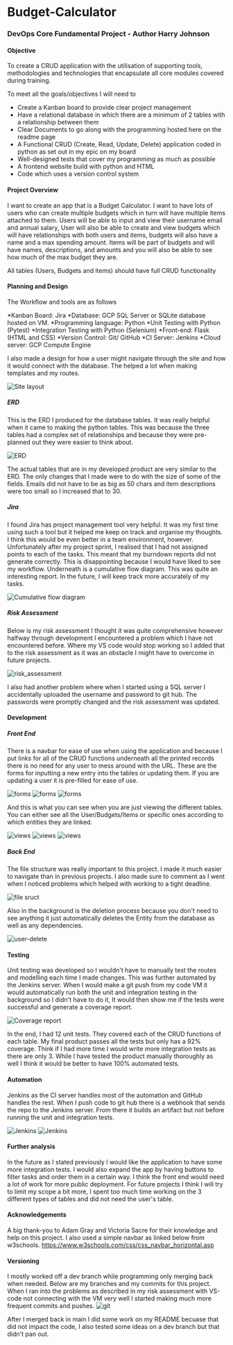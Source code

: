 # Budget-Calculator

### DevOps Core Fundamental Project - Author Harry Johnson

#### Objective
To create a CRUD application with the utilisation of supporting tools,
methodologies and technologies that encapsulate all core modules
covered during training.

To meet all the goals/objectives I will need to
* Create a Kanban board to provide clear project management
* Have a relational database in which there are a minimum of 2 tables with a relationship between them
* Clear Documents to go along with the programming hosted here on the readme page
* A Functional CRUD (Create, Read, Update, Delete) application coded in python as set out in my epic on my board
* Well-designed tests that cover my programming as much as possible
* A frontend website build with python and HTML
* Code which uses a version control system 

#### Project Overview
I want to create an app that is a Budget Calculator. I want to have lots of users who can create multiple
budgets which in turn will have multiple items attached to them. Users will be able to input and view their username email and annual salary, User will also be able to create and view budgets which will have relationships with both users and items, budgets will also have a name and a max spending amount. Items will be part of budgets and will have names, descriptions, and amounts and you will also be able to see how much of the max budget they are. 

All tables (Users, Budgets and items) should have full CRUD functionality

#### Planning and Design
The Workflow and tools are as follows

*Kanban Board: Jira
*Database: GCP SQL Server or SQLite database hosted on VM.
*Programming language: Python
*Unit Testing with Python (Pytest)
*Integration Testing with Python (Selenium)
*Front-end: Flask (HTML and CSS)
*Version Control: Git/ GitHub
*CI Server: Jenkins
*Cloud server: GCP Compute Engine

I also made a design for how a user might navigate through the site and how it would connect with the database. The helped a lot when making templates and my routes. 

![Site layout](https://github.com/harryj128/Budget-Calculator-/blob/main/readme_images/Site_Layout.png)

##### ERD
This is the ERD I produced for the database tables. It was really helpful when it came to making the
python tables. This was because the three tables had a complex set of relationships and because they were pre-planned out they were easier to think about.

![ERD](https://github.com/harryj128/Budget-Calculator-/blob/main/readme_images/Budget_calac.drawio.png)

The actual tables that are in my developed product are very similar to the ERD. The only changes that I made were to 
do with the size of some of the fields. Emails did not have to be as big as 50 chars and item descriptions were too
small so I increased that to 30. 

##### Jira
I found Jira has project management tool very helpful. It was my first time using such a tool but it helped me keep on track and organise my thoughts. I think this would be even better in a team environment, however. Unfortunately after my project sprint, I realised that I had not assigned points to each of the tasks. This meant that my burndown reports did not generate correctly. This is disappointing because I would have liked to see my workflow. Underneath is a cumulative flow diagram. This was quite an interesting report. In the future, I will keep track more accurately of my tasks.

![Cumulative flow diagram](https://github.com/harryj128/Budget-Calculator-/blob/main/readme_images/Cumulative%20flow%20diagram.png)

##### Risk Assessment
Below is my risk assessment I thought it was quite comprehensive however halfway through development I encountered a problem which I have not encountered
before. Where my VS code would stop working so I added that to the risk assessment as it was an obstacle I might have to overcome in future projects.

![risk_assessment](https://github.com/harryj128/Budget-Calculator-/blob/main/readme_images/riskassess.png)

I also had another problem where when I started using a SQL server I accidentally uploaded the username and password to git hub. The passwords were promptly changed and the risk assessment was updated. 

#### Development
##### Front End
There is a navbar for ease of use when using the application and because I put links for all of the CRUD functions underneath all the printed records there is no need for any user to mess around with the URL.
These are the forms for inputting a new entry into the tables or updating them. If you are updating a user it is pre-filled for ease of use.

![forms](https://github.com/harryj128/Budget-Calculator-/blob/main/readme_images/bc-adding-item.png)
![forms](https://github.com/harryj128/Budget-Calculator-/blob/main/readme_images/bc-users-adding.png)
![forms](https://github.com/harryj128/Budget-Calculator-/blob/main/readme_images/bd_budgets_adding.png)

And this is what you can see when you are just viewing the different tables. You can either see all the User/Budgets/Items or specific ones according to which entities they are linked.

![views](https://github.com/harryj128/Budget-Calculator-/blob/main/readme_images/bc-budgets-view.png)
![views](https://github.com/harryj128/Budget-Calculator-/blob/main/readme_images/bc-users-add.png)
![views](https://github.com/harryj128/Budget-Calculator-/blob/main/readme_images/bs-item-view.png)

##### Back End
The file structure was really important to this project. I made it much easier to navigate than in previous projects. I also made sure to comment as I went when I noticed problems which helped with working to a tight deadline.

![file sruct](https://github.com/harryj128/Budget-Calculator-/blob/main/readme_images/file-struc.png)

Also in the background is the deletion process because you don't need to see anything it just automatically deletes the Entity from the database as well as any dependencies.

![user-delete](https://github.com/harryj128/Budget-Calculator-/blob/main/readme_images/delete%20users.png)

#### Testing
Unit testing was developed so I wouldn't have to manually test the routes and modelling each time I made changes. This was further automated by the Jenkins server. When I would make a git push from my code VM it would automatically run both the unit and integration testing in the background so I didn't have to do it, It would then show me if the tests were successful and generate a coverage report.

![Coverage report](https://github.com/harryj128/Budget-Calculator-/blob/main/readme_images/cov-report.png)

In the end, I had 12 unit tests. They covered each of the CRUD functions of each table. My final product passes all the tests but only has a 92% coverage. Think if I had more time I would write more integration tests as there are only 3. While I have tested the product manually thoroughly as well I think it would be better to have 100% automated tests. 

#### Automation
Jenkins as the CI server handles most of the automation and GitHub handles the rest. When I push code to git hub there is a webhook that sends the repo to the Jenkins server. From there it builds an artifact but not before running the unit and integration tests. 

![Jenkins](https://github.com/harryj128/Budget-Calculator-/blob/main/readme_images/jenkins-proof.png)
![Jenkins](https://github.com/harryj128/Budget-Calculator-/blob/main/readme_images/tests%20passing%20in%20jenkins.png)

#### Further analysis
In the future as I stated previously I would like the application to have some more integration tests. I would also expand the app by having buttons to filter tasks and order them in a certain way. I think the front end would need a lot of work for more public deployment. For future projects I think I will try to limit my scope a bit more, I spent too much time working on the 3 different types of tables and did not need the user's table. 

#### Acknowledgements
A big thank-you to Adam Gray and Victoria Sacre for their knowledge and help on this project.
I also used a simple navbar as linked below from w3schools. 
https://www.w3schools.com/css/css_navbar_horizontal.asp

#### Versioning
I mostly worked off a dev branch while programming only merging back when needed. Below are my branches and my commits for this project. When I ran into the problems as described in my risk assessment with VS-code not connecting with the VM very well I started making much more frequent commits and pushes.
![git](https://github.com/harryj128/Budget-Calculator-/blob/main/readme_images/Screenshot%202022-08-05%20085439.png) 

After I merged back in main I did some work on my README becuase that did not impact the code, I also tested some ideas on a dev branch but that didn't pan out. 
